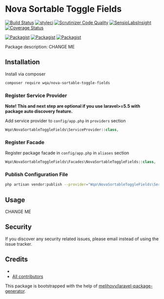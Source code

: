 # Nova Sortable Toggle Fields

[![Build Status](https://travis-ci.org/wqa/nova-sortable-toggle-fields.svg?branch=master)](https://travis-ci.org/wqa/nova-sortable-toggle-fields)
[![styleci](https://styleci.io/repos/CHANGEME/shield)](https://styleci.io/repos/CHANGEME)
[![Scrutinizer Code Quality](https://scrutinizer-ci.com/g/wqa/nova-sortable-toggle-fields/badges/quality-score.png?b=master)](https://scrutinizer-ci.com/g/wqa/nova-sortable-toggle-fields/?branch=master)
[![SensioLabsInsight](https://insight.sensiolabs.com/projects/CHANGEME/mini.png)](https://insight.sensiolabs.com/projects/CHANGEME)
[![Coverage Status](https://coveralls.io/repos/github/wqa/nova-sortable-toggle-fields/badge.svg?branch=master)](https://coveralls.io/github/wqa/nova-sortable-toggle-fields?branch=master)

[![Packagist](https://img.shields.io/packagist/v/wqa/nova-sortable-toggle-fields.svg)](https://packagist.org/packages/wqa/nova-sortable-toggle-fields)
[![Packagist](https://poser.pugx.org/wqa/nova-sortable-toggle-fields/d/total.svg)](https://packagist.org/packages/wqa/nova-sortable-toggle-fields)
[![Packagist](https://img.shields.io/packagist/l/wqa/nova-sortable-toggle-fields.svg)](https://packagist.org/packages/wqa/nova-sortable-toggle-fields)

Package description: CHANGE ME

## Installation

Install via composer
```bash
composer require wqa/nova-sortable-toggle-fields
```

### Register Service Provider

**Note! This and next step are optional if you use laravel>=5.5 with package
auto discovery feature.**

Add service provider to `config/app.php` in `providers` section
```php
Wqa\NovaSortableToggleFields\ServiceProvider::class,
```

### Register Facade

Register package facade in `config/app.php` in `aliases` section
```php
Wqa\NovaSortableToggleFields\Facades\NovaSortableToggleFields::class,
```

### Publish Configuration File

```bash
php artisan vendor:publish --provider="Wqa\NovaSortableToggleFields\ServiceProvider" --tag="config"
```

## Usage

CHANGE ME

## Security

If you discover any security related issues, please email 
instead of using the issue tracker.

## Credits

- [](https://github.com/wqa/nova-sortable-toggle-fields)
- [All contributors](https://github.com/wqa/nova-sortable-toggle-fields/graphs/contributors)

This package is bootstrapped with the help of
[melihovv/laravel-package-generator](https://github.com/melihovv/laravel-package-generator).
